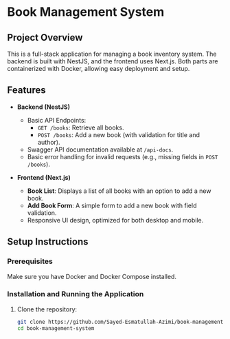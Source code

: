 # Book Management System

## Project Overview

This is a full-stack application for managing a book inventory system. The backend is built with NestJS, and the frontend uses Next.js. Both parts are containerized with Docker, allowing easy deployment and setup.

## Features

- **Backend (NestJS)**
  - Basic API Endpoints:
    - `GET /books`: Retrieve all books.
    - `POST /books`: Add a new book (with validation for title and author).
  - Swagger API documentation available at `/api-docs`.
  - Basic error handling for invalid requests (e.g., missing fields in `POST /books`).

- **Frontend (Next.js)**
  - **Book List**: Displays a list of all books with an option to add a new book.
  - **Add Book Form**: A simple form to add a new book with field validation.
  - Responsive UI design, optimized for both desktop and mobile.

## Setup Instructions

### Prerequisites

Make sure you have Docker and Docker Compose installed.

### Installation and Running the Application

1. Clone the repository:

   ```bash
   git clone https://github.com/Sayed-Esmatullah-Azimi/book-management-system.git
   cd book-management-system
